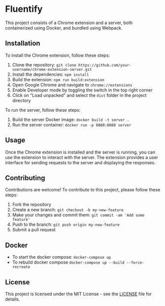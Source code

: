 # Fluentify

This project consists of a Chrome extension and a server, both containerized using Docker, and bundled using Webpack.

## Installation

To install the Chrome extension, follow these steps:

1. Clone the repository: `git clone https://github.com/your-username/chrome-extension-server.git`
2. Install the dependencies: `npm install`
3. Build the extension: `npm run build:extension`
4. Open Google Chrome and navigate to `chrome://extensions`
5. Enable Developer mode by toggling the switch in the top right corner
6. Click on "Load unpacked" and select the `dist` folder in the project directory

To run the server, follow these steps:

1. Build the server Docker image: `docker build -t server .`
2. Run the server container: `docker run -p 8080:8080 server`

## Usage

Once the Chrome extension is installed and the server is running, you can use the extension to interact with the server. The extension provides a user interface for sending requests to the server and displaying the responses.

## Contributing

Contributions are welcome! To contribute to this project, please follow these steps:

1. Fork the repository
2. Create a new branch: `git checkout -b my-new-feature`
3. Make your changes and commit them: `git commit -am 'Add some feature'`
4. Push to the branch: `git push origin my-new-feature`
5. Submit a pull request

## Docker
* To start the docker compose: `docker-compose up`
* To rebuild docker compose `docker-compose up --build --force-recreate`

## License

This project is licensed under the MIT License - see the [LICENSE](LICENSE) file for details.
